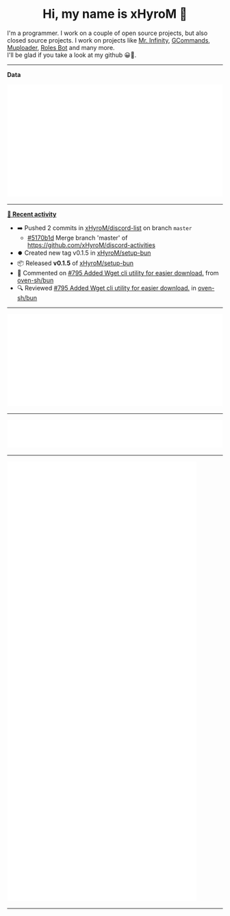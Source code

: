 <p align="center">
    <!-- <img src="https://avatars.githubusercontent.com/u/56601352" width="192" alt="hyro's pfp" /> -->
    <h1 align="center">Hi, my name is xHyroM 👋</h1>
</p>

I'm a programmer. I work on a couple of open source projects, but also closed source projects. I work on projects like [Mr. Infinity](https://discord.com/oauth2/authorize?client_id=720321585625694239&scope=bot%20applications.commands&permissions=8&redirect_uri=https://blobs.gq/imanager&prompt=consent&response_type=code), [GCommands](https://github.com/Garlic-Team/GCommands), [Muploader](https://github.com/xHyroM/Muploader), [Roles Bot](https://github.com/xHyroM/roles-bot) and many more.  
I'll be glad if you take a look at my github 😀👀.

___
**Data**

<img src="https://github.com/xHyroM/xHyroM/blob/master/.cache/base.svg">

___

**[📰 Recent activity](https://github.com/xHyroM)**
* ➡️ Pushed 2 commits in [xHyroM/discord-list](https://github.com/xHyroM/discord-list) on branch `master`
  * [#5170b1d](https://github.com/xHyroM/discord-list/commit/5170b1d) Merge branch &#39;master&#39; of https://github.com/xHyroM/discord-activities
* ⏺️ Created new tag v0.1.5 in [xHyroM/setup-bun](https://github.com/xHyroM/setup-bun)
* 📦 Released **v0.1.5** of [xHyroM/setup-bun](https://github.com/xHyroM/setup-bun)
* 💬 Commented on [#795 Added Wget cli utility for easier download.](https://github.com/oven-sh/bun/pull/795) from [oven-sh/bun](https://github.com/oven-sh/bun)
* 🔍 Reviewed [#795 Added Wget cli utility for easier download.](https://github.com/oven-sh/bun/pull/795) in [oven-sh/bun](https://github.com/oven-sh/bun)


___

<img src="https://github.com/xHyroM/xHyroM/blob/master/.cache/isocalendar.svg">

___

<img src="https://github.com/xHyroM/xHyroM/blob/master/.cache/languages.svg">

___

<img src="https://github.com/xHyroM/xHyroM/blob/master/.cache/achievements.svg">

___
